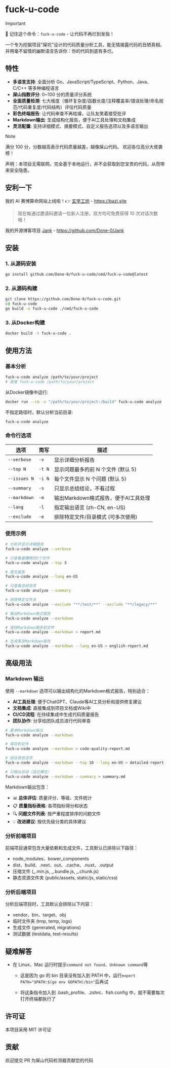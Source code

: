 # fuck-u-code

> [!Important]
>
> 📢 记住这个命令：`fuck-u-code` - 让代码不再烂到发指！

一个专为挖掘项目"屎坑"设计的代码质量分析工具，能无情揭露代码的丑陋真相，并用毫不留情的幽默语言告诉你：你的代码到底有多烂。

## 特性

- **多语言支持**: 全面分析 Go、JavaScript/TypeScript、Python、Java、C/C++ 等多种编程语言
- **屎山指数评分**: 0~100 分的质量评分系统
- **全面质量检测**: 七大维度（循环复杂度/函数长度/注释覆盖率/错误处理/命名规范/代码重复度/代码结构）评估代码质量
- **彩色终端报告**: 让代码审查不再枯燥，让队友笑着接受批评
- **Markdown输出**: 生成结构化报告，便于AI工具处理和文档集成
- **灵活配置**: 支持详细模式、摘要模式、自定义报告选项以及多语言输出

> [!Note]
> 满分 100 分，分数越高表示代码质量越差，越像屎山代码。
> 欢迎各位高分大佬袭榜！
> 
> 声明：本项目无需联网，完全基于本地运行，并不会获取到您宝贵的代码，从而带来安全隐患。

## 安利一下

我的 AI 赛博算命网站上线啦！👉 [玄学工坊](https://bazi.site/register?invite_code=WYRRxxgt) - https://bazi.site

> 现在每通过邀请码邀请一位新人注册，双方均可免费获得 10 次对话次数哦！

我的开源博客项目 [Jank](https://github.com/Done-0/Jank) - https://github.com/Done-0/Jank

## 安装

### 1. 从源码安装

```bash
go install github.com/Done-0/fuck-u-code/cmd/fuck-u-code@latest
```

### 2. 从源码构建

```bash
git clone https://github.com/Done-0/fuck-u-code.git
cd fuck-u-code
go build -o fuck-u-code ./cmd/fuck-u-code
```

### 3. 从Docker构建

```bash
docker build -t fuck-u-code .
```

## 使用方法

### 基本分析

```bash
fuck-u-code analyze /path/to/your/project
# 或者 fuck-u-code /path/to/your/project
```

从Docker镜像中运行:

```bash
docker run --rm -v "/path/to/your/project:/build" fuck-u-code analyze
```

不指定路径时，默认分析当前目录:

```bash
fuck-u-code analyze
```

### 命令行选项

| 选项         | 简写   | 描述                               |
| ------------ | ------ | ---------------------------------- |
| `--verbose`  | `-v`   | 显示详细分析报告                   |
| `--top N`    | `-t N` | 显示问题最多的前 N 个文件 (默认 5) |
| `--issues N` | `-i N` | 每个文件显示 N 个问题 (默认 5)     |
| `--summary`  | `-s`   | 只显示总结结论，不看过程           |
| `--markdown` | `-m`   | 输出Markdown格式报告，便于AI工具处理 |
| `--lang`     | `-l`   | 指定输出语言 (zh-CN, en-US)        |
| `--exclude`  | `-e`   | 排除特定文件/目录模式 (可多次使用) |

### 使用示例

```bash
# 分析并显示详细报告
fuck-u-code analyze --verbose

# 只查看最糟糕的3个文件
fuck-u-code analyze --top 3

# 英文报告
fuck-u-code analyze --lang en-US

# 只查看总结信息
fuck-u-code analyze --summary

# 排除特定文件夹
fuck-u-code analyze --exclude "**/test/**" --exclude "**/legacy/**"

# 输出Markdown格式报告
fuck-u-code analyze --markdown

# 保存Markdown报告到文件
fuck-u-code analyze --markdown > report.md

# 生成英文Markdown报告
fuck-u-code analyze --markdown --lang en-US > english-report.md
```

## 高级用法

### Markdown 输出

使用 `--markdown` 选项可以输出结构化的Markdown格式报告，特别适合：

- **AI工具处理**: 便于ChatGPT、Claude等AI工具分析和提供修复建议
- **文档集成**: 直接集成到项目文档或Wiki中
- **CI/CD流程**: 在持续集成中生成代码质量报告
- **团队协作**: 分享给团队成员进行代码审查

```bash
# 基本Markdown输出
fuck-u-code analyze --markdown

# 保存到文件
fuck-u-code analyze --markdown > code-quality-report.md

# 结合其他选项
fuck-u-code analyze --markdown --top 10 --lang en-US > detailed-report.md

# 只输出总结（适合概览）
fuck-u-code analyze --markdown --summary > summary.md
```

Markdown输出包含：
- 📊 **总体评估**: 质量评分、等级、文件统计
- 📋 **质量指标表格**: 各项指标得分和状态
- 🔍 **问题文件列表**: 按严重程度排序的问题文件
- 💡 **改进建议**: 按优先级分类的具体建议

### 分析前端项目

前端项目通常包含大量依赖和生成文件，工具默认已排除以下路径：

- node_modules、bower_components
- dist、build、.next、out、.cache、.nuxt、.output
- 压缩文件 (_.min.js, _.bundle.js, \_.chunk.js)
- 静态资源文件夹 (public/assets, static/js, static/css)

### 分析后端项目

分析后端项目时，工具默认会排除以下内容：

- vendor、bin、target、obj
- 临时文件夹 (tmp, temp, logs)
- 生成文件 (generated, migrations)
- 测试数据 (testdata, test-results)

## 疑难解答

- 在 Linux、Mac 运行时提示`command not found`、`Unknown command`等

  - 这是因为 go 的 bin 目录没有加入到 PATH 中，运行`export PATH="$PATH:$(go env GOPATH)/bin"`后再试

  - 将这条指令加入到 .bash_profile、.zshrc、fish.config 中，就不需要每次打开终端都执行了

## 许可证

本项目采用 MIT 许可证

## 贡献

欢迎提交 PR 为屎山代码检测器贡献您的代码
